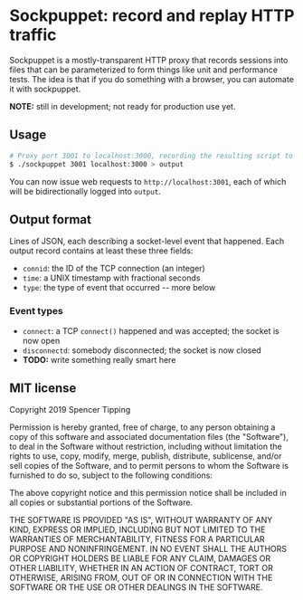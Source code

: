 # Sockpuppet: record and replay HTTP traffic
Sockpuppet is a mostly-transparent HTTP proxy that records sessions into files
that can be parameterized to form things like unit and performance tests. The
idea is that if you do something with a browser, you can automate it with
sockpuppet.

**NOTE:** still in development; not ready for production use yet.


## Usage
```sh
# Proxy port 3001 to localhost:3000, recording the resulting script to output:
$ ./sockpuppet 3001 localhost:3000 > output
```

You can now issue web requests to `http://localhost:3001`, each of which will be
bidirectionally logged into `output`.


## Output format
Lines of JSON, each describing a socket-level event that happened. Each output
record contains at least these three fields:

- `connid`: the ID of the TCP connection (an integer)
- `time`: a UNIX timestamp with fractional seconds
- `type`: the type of event that occurred -- more below

### Event types
- `connect`: a TCP `connect()` happened and was accepted; the socket is now open
- `disconnectd`: somebody disconnected; the socket is now closed
- **TODO:** write something really smart here


## MIT license
Copyright 2019 Spencer Tipping

Permission is hereby granted, free of charge, to any person obtaining a copy of this software and associated documentation files (the "Software"), to deal in the Software without restriction, including without limitation the rights to use, copy, modify, merge, publish, distribute, sublicense, and/or sell copies of the Software, and to permit persons to whom the Software is furnished to do so, subject to the following conditions:

The above copyright notice and this permission notice shall be included in all copies or substantial portions of the Software.

THE SOFTWARE IS PROVIDED "AS IS", WITHOUT WARRANTY OF ANY KIND, EXPRESS OR IMPLIED, INCLUDING BUT NOT LIMITED TO THE WARRANTIES OF MERCHANTABILITY, FITNESS FOR A PARTICULAR PURPOSE AND NONINFRINGEMENT. IN NO EVENT SHALL THE AUTHORS OR COPYRIGHT HOLDERS BE LIABLE FOR ANY CLAIM, DAMAGES OR OTHER LIABILITY, WHETHER IN AN ACTION OF CONTRACT, TORT OR OTHERWISE, ARISING FROM, OUT OF OR IN CONNECTION WITH THE SOFTWARE OR THE USE OR OTHER DEALINGS IN THE SOFTWARE.
